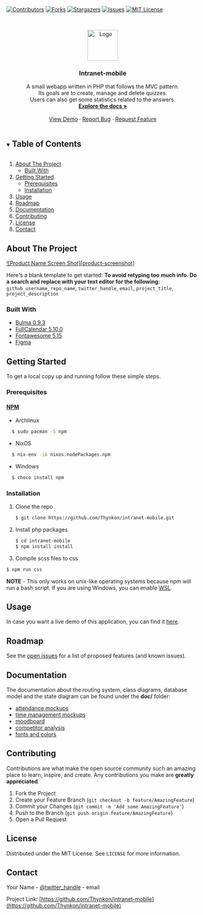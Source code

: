 <!--
*** Thanks for checking out the Best-README-Template. If you have a suggestion
*** that would make this better, please fork the repo and create a pull request
*** or simply open an issue with the tag "enhancement".
*** Thanks again! Now go create something AMAZING! :D
***
***
***
*** To avoid retyping too much info. Do a search and replace for the following:
*** github_username, repo_name, twitter_handle, email, project_title, project_description
-->



<!-- PROJECT SHIELDS -->
<!--
*** I'm using markdown "reference style" links for readability.
*** Reference links are enclosed in brackets [ ] instead of parentheses ( ).
*** See the bottom of this document for the declaration of the reference variables
*** for contributors-url, forks-url, etc. This is an optional, concise syntax you may use.
*** https://www.markdownguide.org/basic-syntax/#reference-style-links
-->
[![Contributors][contributors-shield]][contributors-url]
[![Forks][forks-shield]][forks-url]
[![Stargazers][stars-shield]][stars-url]
[![Issues][issues-shield]][issues-url]
[![MIT License][license-shield]][license-url]


<!-- PROJECT LOGO -->
<br />
<p align="center">
  <a href="https://github.com/Thynkon/intranet-mobile">
    <img src="public/assets/img/logo.png" alt="Logo" width="80" height="80">
  </a>

  <h3 align="center">Intranet-mobile</h3>

  <p align="center">
    A small webapp written in PHP that follows the MVC pattern.<br/>
    Its goals are to create, manage and delete quizzes.<br/>
    Users can also get some statistics related to the answers.
    <br />
    <a href="https://github.com/Thynkon/intranet-mobile/doc"><strong>Explore the docs »</strong></a>
    <br />
    <br />
    <a href="https://github.com/Thynkon/intranet-mobile">View Demo</a>
    ·
    <a href="https://github.com/Thynkon/intranet-mobile/issues">Report Bug</a>
    ·
    <a href="https://github.com/Thynkon/intranet-mobile/issues">Request Feature</a>
  </p>
</p>



<!-- TABLE OF CONTENTS -->
<details open="open">
  <summary><h2 style="display: inline-block">Table of Contents</h2></summary>
  <ol>
    <li>
      <a href="#about-the-project">About The Project</a>
      <ul>
        <li><a href="#built-with">Built With</a></li>
      </ul>
    </li>
    <li>
      <a href="#getting-started">Getting Started</a>
      <ul>
        <li><a href="#prerequisites">Prerequisites</a></li>
        <li><a href="#installation">Installation</a></li>
      </ul>
    </li>
    <li><a href="#usage">Usage</a></li>
    <li><a href="#roadmap">Roadmap</a></li>
    <li><a href="#documentation">Documentation</a></li>
    <li><a href="#contributing">Contributing</a></li>
    <li><a href="#license">License</a></li>
    <li><a href="#contact">Contact</a></li>
  </ol>
</details>



<!-- ABOUT THE PROJECT -->
## About The Project

[![Product Name Screen Shot][product-screenshot]](https://example.com)

Here's a blank template to get started:
**To avoid retyping too much info. Do a search and replace with your text editor for the following:**
`github_username`, `repo_name`, `twitter_handle`, `email`, `project_title`, `project_description`


### Built With

* [Bulma 0.9.3](https://bulma.io/)
* [FullCalendar 5.10.0](https://fullcalendar.io/)
* [Fontawesome 5.15](https://fontawesome.com/v5.15/how-to-use/on-the-web/setup/hosting-font-awesome-yourself)
* [Figma](https://www.figma.com/)


<!-- GETTING STARTED -->
## Getting Started

To get a local copy up and running follow these simple steps.

### Prerequisites
#### [NPM](https://www.npmjs.com/)
- Archlinux
```sh
  $ sudo pacman -S npm
```

- NixOS
```sh
  $ nix-env -iA nixos.nodePackages.npm
```

- Windows
```sh
  $ choco install npm
```

### Installation

1. Clone the repo
   ```sh
   $ git clone https://github.com/Thynkon/intranet-mobile.git
   ```
2. Install php packages
   ```sh
   $ cd intranet-mobile
   $ npm install install
   ```
   
3. Compile scss files to css
  ```sh
  $ npm run css
  ```

**NOTE** - This only works on unix-like operating systems because npm will run
a bash script. If you are using Windows, you can enable [WSL](https://docs.microsoft.com/en-us/windows/wsl/install).

<!-- USAGE EXAMPLES -->
## Usage
In case you want a live demo of this application, you can find it [here](https://intranet-mobile.thynkon.xyz/).

<!-- ROADMAP -->
## Roadmap

See the [open issues](https://github.com/Thynkon/intranet-mobile/issues) for a list of proposed features (and known issues).

## Documentation
The documentation about the routing system, class diagrams, database model and the state diagram can be found under the **doc/** folder:
- [attendance mockups](doc/ui/mockup/attendance)
- [time management mockups](doc/ui/mockup/time)
- [moodboard](doc/ui/moodboard/moodboard.pdf)
- [competitor analysis](doc/analysis/analysis.pdf)
- [fonts and colors](doc/fonts_colors/fonts_colors.pdf)

<!-- CONTRIBUTING -->
## Contributing

Contributions are what make the open source community such an amazing place to learn, inspire, and create. Any contributions you make are **greatly appreciated**.

1. Fork the Project
2. Create your Feature Branch (`git checkout -b feature/AmazingFeature`)
3. Commit your Changes (`git commit -m 'Add some AmazingFeature'`)
4. Push to the Branch (`git push origin feature/AmazingFeature`)
5. Open a Pull Request



<!-- LICENSE -->
## License

Distributed under the MIT License. See `LICENSE` for more information.



<!-- CONTACT -->
## Contact

Your Name - [@twitter_handle](https://twitter.com/twitter_handle) - email

Project Link: [https://github.com/Thynkon/intranet-mobile](https://github.com/Thynkon/intranet-mobile)

<!-- MARKDOWN LINKS & IMAGES -->
<!-- https://www.markdownguide.org/basic-syntax/#reference-style-links -->
[contributors-shield]: https://img.shields.io/github/contributors/Nomeos/repo.svg?style=for-the-badge
[contributors-url]: https://github.com/Thynkon/intranet-mobile/graphs/contributors
[forks-shield]: https://img.shields.io/github/forks/Nomeos/repo.svg?style=for-the-badge
[forks-url]: https://github.com/Thynkon/intranet-mobile/network/members
[stars-shield]: https://img.shields.io/github/stars/Nomeos/repo.svg?style=for-the-badge
[stars-url]: https://github.com/Thynkon/intranet-mobile/stargazers
[issues-shield]: https://img.shields.io/github/issues/Nomeos/repo.svg?style=for-the-badge
[issues-url]: https://github.com/Thynkon/intranet-mobile/issues
[license-shield]: https://img.shields.io/github/license/Nomeos/repo.svg?style=for-the-badge
[license-url]: https://github.com/Thynkon/intranet-mobile/blob/master/LICENSE
